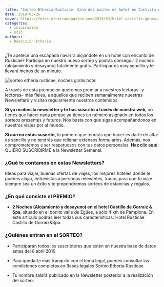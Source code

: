 ```yaml
---
title: "Sorteo Etheria-Rusticae: Gana dos noches de hotel en Castillo de Gorraiz & Spa (Navarra)"
date: 2019-03-26
cover: https://fotos.etheriamagazine.com/2019/03/hotel-castillo-gormaiz-Exterior-hotel-general.jpg
categories: 
  - inspiración
  - ocio
authors: 
  - Redacción Etheria
---
```


¿Te apetece una escapada navarra alojándote en un hotel con encanto de Rusticae? 
Participa en nuestro nuevo sorteo y podrás conseguir 2 noches (alojamiento y desayuno) 
totalmente gratis. Participar es muy sencillo y te llevará menos de un minuto. 

![sorteo etheria rusticae, noches gratis hotel](https://fotos.etheriamagazine.com/2019/03/sorteo-etheria-rusticae-twitter.jpg)

A través de esta promoción queremos premiar a nuestros lectoras –y lectores– más fieles, 
a aquellos que reciben semanalmente nuestras Newsletters y visitan regularmente nuestros 
contenidos. 

**Si ya recibes la newsletter y te has suscrito a través de nuestra web**, no tienes que 
hacer nada porque ya tienes un número asignado en todos los sorteos presentes y futuros. 
Nos basta con que sigas acompañándonos en nuestros viajes por el mundo. 

**Si aún no estás suscrito**, lo primero que tendrás que hacer es darte de alta: es 
sencillo y no tendrás que rellenar extensos formularios. Además, nos comprometemos a ser 
respetuosos con tus datos personales. **Haz clic aquí**: QUIERO SUSCRIBIRME a la 
Newsletter Semanal. 

### ¿Qué te contamos en estas Newsletters?

Ideas para viajar, buenas ofertas de viajes, los mejores hoteles donde te puedes alojar, 
entrevistas a personas relevantes, trucos para que tu viaje siempre sea un éxito y te 
propondremos sorteos de estancias y regalos. 

### ¿En qué consiste el PREMIO?

- **2 Noches (Alojamiento y desayuno) en el hotel Castillo de Gorraiz & Spa**, situado 
en el bonito valle de Egües, a sólo 4 km de Pamplona. En este artículo podrás leer todas 
sus características: Hotel Rusticae Castillo de Gorraiz&Spa. 

### ¿Quiénes entran en el SORTEO?

- Participarán todos los suscriptores que estén en nuestra base de datos antes del 8 
abril 2019. 

- Para quedarte más tranquilo con el tema legal, puedes consultar las condiciones 
completas en Bases legales Sorteo Etheria-Rusticae. 

- Tu nombre saldrá publicado en la Newsletter posterior a la realización del sorteo.
